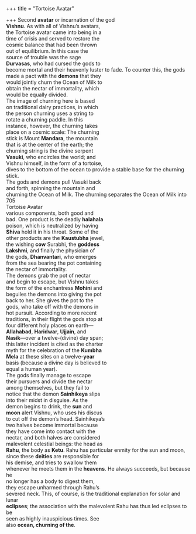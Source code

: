 +++
title = "Tortoise Avatar"

+++
Second **avatar** or incarnation of the god  
**Vishnu**. As with all of Vishnu’s avatars,  
the Tortoise avatar came into being in a  
time of crisis and served to restore the  
cosmic balance that had been thrown  
out of equilibrium. In this case the  
source of trouble was the sage  
**Durvasas**, who had cursed the gods to  
become mortal and their heavenly luster to fade. To counter this, the gods  
made a pact with the **demons** that they  
would jointly churn the Ocean of Milk to  
obtain the nectar of immortality, which  
would be equally divided.  
The image of churning here is based  
on traditional dairy practices, in which  
the person churning uses a string to  
rotate a churning paddle. In this  
instance, however, the churning takes  
place on a cosmic scale: The churning  
stick is Mount **Mandara**, the mountain  
that is at the center of the earth; the  
churning string is the divine serpent  
**Vasuki**, who encircles the world; and  
Vishnu himself, in the form of a tortoise,  
dives to the bottom of the ocean to provide a stable base for the churning stick.  
The gods and demons pull Vasuki back  
and forth, spinning the mountain and  
churning the Ocean of Milk. The churning separates the Ocean of Milk into  
705  
Tortoise Avatar  
various components, both good and  
bad. One product is the deadly **halahala**  
poison, which is neutralized by having  
**Shiva** hold it in his throat. Some of the  
other products are the **Kaustubha** jewel,  
the wishing **cow** Surabhi, the **goddess**  
**Lakshmi**, and finally the physician of  
the gods, **Dhanvantari**, who emerges  
from the sea bearing the pot containing  
the nectar of immortality.  
The demons grab the pot of nectar  
and begin to escape, but Vishnu takes  
the form of the enchantress **Mohini** and  
beguiles the demons into giving the pot  
back to her. She gives the pot to the  
gods, who take off with the demons in  
hot pursuit. According to more recent  
traditions, in their flight the gods stop at  
four different holy places on earth—  
**Allahabad**, **Haridwar**, **Ujjain**, and  
**Nasik**—over a twelve-(divine) day span;  
this latter incident is cited as the charter  
myth for the celebration of the **Kumbha**  
**Mela** at these sites on a twelve-**year**  
basis (because a divine day is believed to  
equal a human year).  
The gods finally manage to escape  
their pursuers and divide the nectar  
among themselves, but they fail to  
notice that the demon **Sainhikeya** slips  
into their midst in disguise. As the  
demon begins to drink, the **sun** and  
**moon** alert Vishnu, who uses his discus  
to cut off the demon’s head. Sainhikeya’s  
two halves become immortal because  
they have come into contact with the  
nectar, and both halves are considered  
malevolent celestial beings: the head as  
**Rahu**, the body as **Ketu**. Rahu has particular enmity for the sun and moon,  
since these **deities** are responsible for  
his demise, and tries to swallow them  
whenever he meets them in the **heavens**. He always succeeds, but because he  
no longer has a body to digest them,  
they escape unharmed through Rahu’s  
severed neck. This, of course, is the traditional explanation for solar and lunar  
**eclipses**; the association with the malevolent Rahu has thus led eclipses to be  
seen as highly inauspicious times. See  
also **ocean, churning of the**.